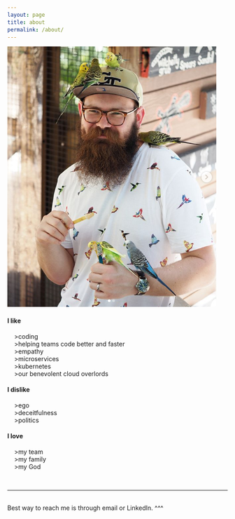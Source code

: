 ```yaml
---
layout: page
title: about
permalink: /about/
---
```


<img class="col one right" src="/img/prof_pic.png">

#### I like
&nbsp;&nbsp;&nbsp;&nbsp;>coding<br/>
&nbsp;&nbsp;&nbsp;&nbsp;>helping teams code better and faster<br/>
&nbsp;&nbsp;&nbsp;&nbsp;>empathy<br/>
&nbsp;&nbsp;&nbsp;&nbsp;>microservices<br/>
&nbsp;&nbsp;&nbsp;&nbsp;>kubernetes<br/>
&nbsp;&nbsp;&nbsp;&nbsp;>our benevolent cloud overlords<br/>

#### I dislike
&nbsp;&nbsp;&nbsp;&nbsp;>ego<br/>
&nbsp;&nbsp;&nbsp;&nbsp;>deceitfulness<br/>
&nbsp;&nbsp;&nbsp;&nbsp;>politics<br/>

#### I love
&nbsp;&nbsp;&nbsp;&nbsp;>my team<br/>
&nbsp;&nbsp;&nbsp;&nbsp;>my family<br/>
&nbsp;&nbsp;&nbsp;&nbsp;>my God <br/>



<br/>
<hr/>
<br/>
<span class="contacticon center">
	<a href="mailto:gazhenko.jemmy@gmail.com"><i class="fa fa-envelope-square"></i></a>
	<a href="https://github.com/gazhenko" target="_blank"><i class="fa fa-github-square"></i></a>
	<a href="https://www.linkedin.com/in/gazhenko" target="_blank"><i class="fa fa-linkedin-square"></i></a>
	<a href="https://twitter.com/jgazhenko" target="_blank"><i class="fa fa-twitter-square"></i></a>
</span>

<div class="col three caption">
	Best way to reach me is through email or LinkedIn. ^^^
</div>
